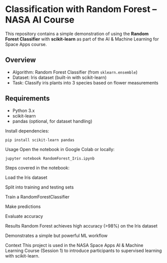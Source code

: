 # Classification with Random Forest – NASA AI Course

This repository contains a simple demonstration of using the **Random Forest Classifier** with **scikit-learn** as part of the AI & Machine Learning for Space Apps course.

## Overview
- Algorithm: Random Forest Classifier (from `sklearn.ensemble`)
- Dataset: Iris dataset (built-in with scikit-learn)
- Task: Classify iris plants into 3 species based on flower measurements

## Requirements
- Python 3.x  
- scikit-learn  
- pandas (optional, for dataset handling)

Install dependencies:
```bash
pip install scikit-learn pandas
```
Usage
Open the notebook in Google Colab or locally:
```
jupyter notebook RandomForest_Iris.ipynb
```
Steps covered in the notebook:

Load the Iris dataset

Split into training and testing sets

Train a RandomForestClassifier

Make predictions

Evaluate accuracy

Results
Random Forest achieves high accuracy (>98%) on the Iris dataset

Demonstrates a simple but powerful ML workflow

Context
This project is used in the NASA Space Apps AI & Machine Learning Course (Session 1) to introduce participants to supervised learning with scikit-learn.
